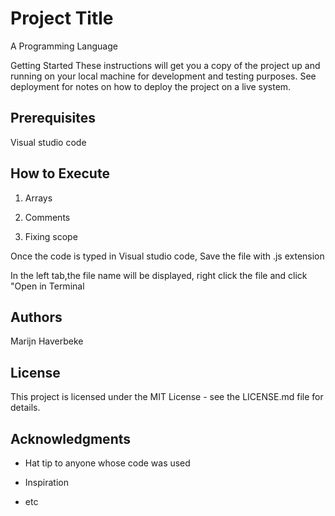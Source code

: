 # Project Title

A Programming Language

Getting Started These instructions will get you a copy of the project up and running on your local machine for development and testing purposes. See deployment for notes on how to deploy the project on a live system.

## Prerequisites

Visual studio code

## How to Execute

1. Arrays 

2. Comments

3. Fixing scope

Once the code is typed in Visual studio code, Save the file with .js extension

In the left tab,the file name will be displayed, right click the file and click "Open in Terminal

## Authors

Marijn Haverbeke

## License 

This project is licensed under the MIT License - see the LICENSE.md file for details.

## Acknowledgments 

* Hat tip to anyone whose code was used 

* Inspiration 

* etc
